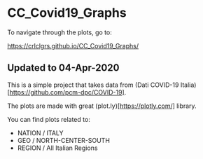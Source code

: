 # CC_Covid19_Graphs
To navigate through the plots, go to:

https://crlclgrs.github.io/CC_Covid19_Graphs/

## Updated to 04-Apr-2020

This is a simple project that takes data from 
(Dati COVID-19 Italia)[https://github.com/pcm-dpc/COVID-19].

The plots are made with great (plot.ly)[https://plotly.com/] library.

You can find plots related to:
- NATION / ITALY
- GEO / NORTH-CENTER-SOUTH
- REGION / All Italian Regions
